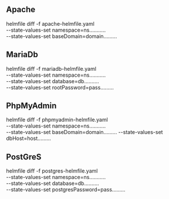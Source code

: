 ## Apache

  helmfile diff -f apache-helmfile.yaml \
    --state-values-set namespace=ns........... \
    --state-values-set baseDomain=domain.........

## MariaDb

  helmfile diff -f mariadb-helmfile.yaml \
    --state-values-set namespace=ns........... \
    --state-values-set database=db.......... \
    --state-values-set rootPassword=pass.........

## PhpMyAdmin

  helmfile diff -f phpmyadmin-helmfile.yaml \
    --state-values-set namespace=ns........... \
    --state-values-set baseDomain=domain.........
    --state-values-set dbHost=host.........

## PostGreS

  helmfile diff -f postgres-helmfile.yaml \
    --state-values-set namespace=ns........... \
    --state-values-set database=db.......... \
    --state-values-set postgresPassword=pass.........